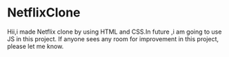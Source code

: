 # NetflixClone
Hii,i made Netflix clone by using HTML and CSS.In future ,i am going to use JS in this project. If anyone sees any room for improvement in this project, please let me know.
